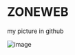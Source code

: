 # ZONEWEB 
my picture in github

![image](https://user-images.githubusercontent.com/79648523/135572257-fbe25a21-3dc6-4e5a-ab08-3ab68e4a55a5.png)

